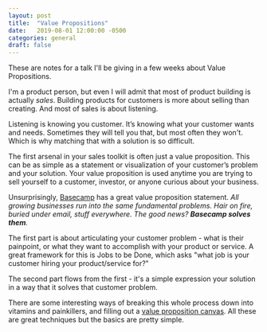```yaml
---
layout: post
title:  "Value Propositions"
date:   2019-08-01 12:00:00 -0500
categories: general
draft: false
---
```


These are notes for a talk I'll be giving in a few weeks about Value Propositions. 

I'm a product person, but even I will admit that most of product building is actually _sales_. Building products for customers is more about selling than creating. And most of sales is about listening.

Listening is knowing you customer. It’s knowing what your customer wants and needs. Sometimes they will tell you that, but most often they won't. Which is why matching that with a solution is so difficult. 

The first arsenal in your sales toolkit is often just a value proposition. This can be as simple as a statement or visualization of your customer’s problem and your solution. Your value proposition is used anytime you are trying to sell yourself to a customer, investor, or anyone curious about your business.

Unsurprisingly, [Basecamp](www.basecamp.com) has a great value proposition statement. _All growing businesses run into the same fundamental problems. Hair on fire, buried under email, stuff everywhere. The good news? **Basecamp solves them**._

The first part is about articulating your customer problem - what is their painpoint, or what they want to accomplish with your product or service. A great framework for this is Jobs to be Done, which asks "what job is your customer hiring your product/service for?"

The second part flows from the first - it's a simple expression your solution in a way that it solves that customer problem.

There are some interesting ways of breaking this whole process down into vitamins and painkillers, and filling out a [value proposition canvas](https://isaacjeffries.com/blog/2018/2/27/how-to-fill-in-a-value-proposition-canvas). All these are great techniques but the basics are pretty simple.